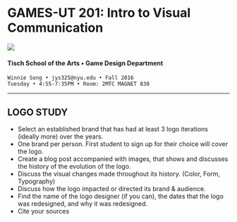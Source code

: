 # GAMES-UT 201: Intro to Visual Communication

![](http://www.fusionfilmfestival.com/wp-content/uploads/2013/01/tisch-logo-left.png)

#### Tisch School of the Arts • Game Design Department

    Winnie Song • jys325@nyu.edu • Fall 2016
    Tuesday • 4:55-7:35PM • Room: 2MTC MAGNET 830

---


## LOGO STUDY

* Select an established brand that has had at least 3 logo iterations (ideally more) over the years.
* One brand per person. First student to sign up for their choice will cover the logo.
* Create a blog post accompanied with images, that shows and discusses the history of the evolution of the logo.
* Discuss the visual changes made throughout its history. (Color, Form, Typography)
* Discuss how the logo impacted or directed its brand & audience.
* Find the name of the logo designer (if you can), the dates that the logo was redesigned, and why it was redesigned.
* Cite your sources
